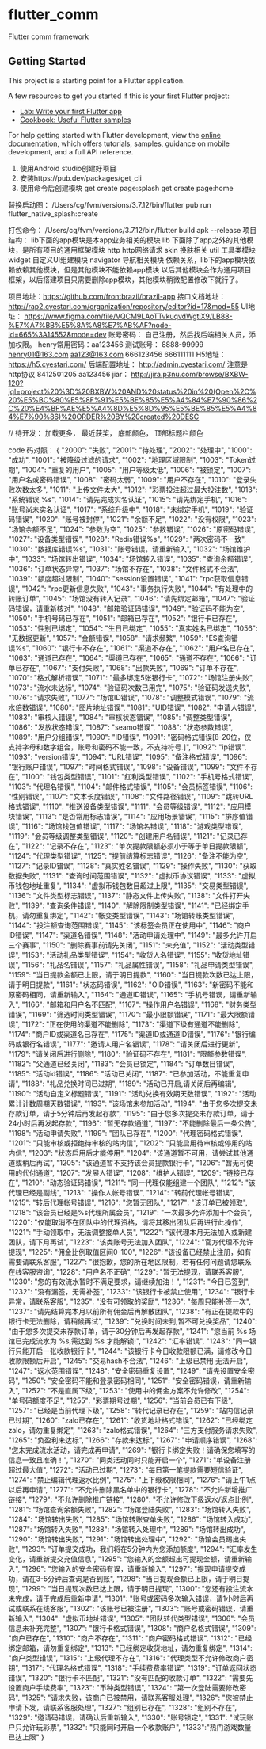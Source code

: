 # flutter_comm

Flutter  comm framework

## Getting Started

This project is a starting point for a Flutter application.

A few resources to get you started if this is your first Flutter project:

- [Lab: Write your first Flutter app](https://docs.flutter.dev/get-started/codelab)
- [Cookbook: Useful Flutter samples](https://docs.flutter.dev/cookbook)

For help getting started with Flutter development, view the
[online documentation](https://docs.flutter.dev/), which offers tutorials,
samples, guidance on mobile development, and a full API reference.

1. 使用Android studio创建好项目 
2. 安装https://pub.dev/packages/get_cli
3. 使用命令后创建模块
     get create page:splash
     get create page:home

替换启动图： /Users/cg/fvm/versions/3.7.12/bin/flutter pub run flutter_native_splash:create

打包命令： /Users/cg/fvm/versions/3.7.12/bin/flutter build apk --release
项目结构：
   lib下面的app模块是本app业务相关的模块
   lib 下面除了app之外的其他模块，是所有项目的通用框架模块
        http http网络请求
        skin 换肤相关
        util 工具类模块
        widget 自定义UI组建模块
        navigator 导航相关模块
   依赖关系，lib下的app模块依赖依赖其他模块，但是其他模块不能依赖app模块
   以后其他模块会作为通用项目框架，以后搭建项目只需要删除app模块，其他模块稍微配置修改下就行了。

项目地址：https://github.com/frontbrazil/brazil-app
接口文档地址：http://rap2.cyestari.com/organization/repository/editor?id=17&mod=55
UI地址：
https://www.figma.com/file/VQCM9LAoTTvkuqvdWgtiX9/LB88-%E7%A7%BB%E5%8A%A8%E7%AB%AF?node-id=665%3A14552&mode=dev
账号密码： 自己注册，然后找后端相关人员，添加权限。
henry常用密码：aa123456
测试账号： 8888-99999  henry01@163.com  aa123@163.com
         666123456 666111111
H5地址： https://h5.cyestari.com/
后端配置地址： http://admin.cyestari.com/ 注意是http协议
8412501205
aa123456
jiar： 
http://jira.p3nu.com/browse/BXBW-120?jql=project%20%3D%20BXBW%20AND%20status%20in%20(Open%2C%20%E5%BC%80%E5%8F%91%E5%BE%85%E5%A4%84%E7%90%86%2C%20%E4%BF%AE%E5%A4%8D%E5%8D%95%E5%BE%85%E5%A4%84%E7%90%86)%20ORDER%20BY%20created%20DESC

// 待开发： 加载更多， 最近获奖， 底部颜色， 顶部标题栏颜色

code 码对照：
{
"2000": "失败",
"2001": "待处理",
"2002": "处理中",
"1000": "成功",
"1001": "被降级过滤的请求",
"1002": "地理区域限制",
"1003": "Token过期",
"1004": "重复的用户",
"1005": "用户等级太低",
"1006": "被锁定",
"1007": "用户名或密码错误",
"1008": "密码太弱",
"1009": "用户不存在",
"1010": "登录失败次数太多",
"1011": "上传文件太大",
"1012": "彩票投注超过最大投注数",
"1013": "系统错误 %s",
"1014": "请先完成实名认证",
"1015": "请先绑定手机",
"1016": "账号尚未实名认证",
"1017": "系统升级中",
"1018": "未绑定手机",
"1019": "验证码错误",
"1020": "账号被封停",
"1021": "余额不足",
"1022": "没有权限",
"1023": "场馆余额不足",
"1024": "参数为空",
"1025": "参数错误",
"1026": "原密码错误",
"1027": "设备类型错误",
"1028": "Redis错误%s",
"1029": "两次密码不一致",
"1030": "数据库错误%s",
"1031": "账号错误，请重新输入",
"1032": "场馆维护中",
"1033": "场馆转出错误",
"1034": "场馆转入错误",
"1035": "查询余额错误",
"1036": "订单状态异常",
"1037": "场馆不存在",
"1038": "文件格式不合法",
"1039": "额度超过限制",
"1040": "session设置错误",
"1041": "rpc获取信息错误",
"1042": "rpc更新信息失败",
"1043": "事务执行失败",
"1044": "有处理中的转账订单",
"1045": "场馆没有转入记录",
"1046": "请先绑定邮箱",
"1047": "验证码错误，请重新核对",
"1048": "邮箱验证码错误",
"1049": "验证码不能为空",
"1050": "手机号码已存在",
"1051": "邮箱已存在",
"1052": "银行卡已存在",
"1053": "性别已绑定",
"1054": "生日已绑定",
"1055": "真实姓名已绑定",
"1056": "无数据更新",
"1057": "金额错误",
"1058": "请求频繁",
"1059": "ES查询错误%s",
"1060": "银行卡不存在",
"1061": "渠道不存在",
"1062": "用户名已存在",
"1063": "通道已存在",
"1064": "渠道已存在",
"1065": "通道不存在",
"1066": "订单已存在",
"1067": "支付失败",
"1068": "出款失败",
"1069": "订单不存在",
"1070": "格式解析错误",
"1071": "最多绑定5张银行卡",
"1072": "场馆注册失败",
"1073": "流水未达标",
"1074": "验证码次数已用完",
"1075": "验证码发送失败",
"1076": "请求失败",
"1077": "场馆ID错误",
"1078": "调整模式错误",
"1079": "流水倍数错误",
"1080": "图片地址错误",
"1081": "UID错误",
"1082": "申请人错误",
"1083": "审核人错误",
"1084": "审核状态错误",
"1085": "调整类型错误",
"1086": "发放状态错误",
"1087": "seamo错误",
"1088": "状态参数错误",
"1089": "用户分组错误",
"1090": "ID错误",
"1091": "密码格式错误[8-20位，仅支持字母和数字组合，账号和密码不能一致，不支持符号.]",
"1092": "ip错误",
"1093": "version错误",
"1094": "URL错误",
"1095": "备注格式错误",
"1096": "银行账户错误",
"1097": "时间格式错误",
"1098": "设备错误",
"1099": "文件不存在",
"1100": "钱包类型错误",
"1101": "红利类型错误",
"1102": "手机号格式错误",
"1103": "代理名错误",
"1104": "邮件格式错误",
"1105": "会员标签错误",
"1106": "性别错误",
"1107": "文本长度错误",
"1108": "文件路径错误",
"1109": "跳转URL格式错误",
"1110": "推送设备类型错误",
"1111": "会员等级错误",
"1112": "应用模块错误",
"1113": "是否常用标志错误",
"1114": "应用场景错误",
"1115": "排序值错误",
"1116": "场馆钱包值错误",
"1117": "场馆名错误",
"1118": "游戏类型错误",
"1119": "会员等级调整类型错误",
"1120": "创建用户名错误",
"1121": "记录已存在",
"1122": "记录不存在",
"1123": "单次提款限额必须小于等于单日提款限额",
"1124": "代理类型错误",
"1125": "提前结算标志错误",
"1126": "备注不能为空",
"1127": "记录ID错误",
"1128": "真实姓名错误",
"1129": "操作失败",
"1130": "获取数据失败",
"1131": "查询时间范围错误",
"1132": "虚拟币协议错误",
"1133": "虚拟币钱包地址重复",
"1134": "虚拟币钱包数目超过上限",
"1135": "交易类型错误",
"1136": "文件类型标志错误",
"1137": "静态文件上传失败",
"1138": "文件打开失败",
"1139": "查询条件错误",
"1140": "解除限制类型错误",
"1141": "已经绑定手机，请勿重复绑定",
"1142": "帐变类型错误",
"1143": "场馆转账类型错误",
"1144": "投注额查询范围错误",
"1145": "该标签会员正在使用中",
"1146": "商户ID错误",
"1147": "渠道名错误",
"1148": "活动申请处理中",
"1149": "最多允许开启三个赛事",
"1150": "删除赛事前请先关闭",
"1151": "未充值",
"1152": "活动类型错误",
"1153": "活动礼品类型错误",
"1154": "收货人名错误",
"1155": "收货地址错误",
"1156": "礼品名错误",
"1157": "礼品属性错误",
"1158": "礼品申请类型错误",
"1159": "当日提款金额已上限，请于明日提款",
"1160": "当日提款次数已达上限，请于明日提款",
"1161": "状态码错误",
"1162": "OID错误",
"1163": "新密码不能和原密码相同，请重新输入",
"1164": "通道ID错误",
"1165": "手机号错误，请重新输入",
"1166": "邮箱和用户名不匹配",
"1167": "操作用户名错误",
"1168": "财务类型错误",
"1169": "筛选时间类型错误",
"1170": "最小限额错误",
"1171": "最大限额错误",
"1172": "正在使用的渠道不能删除",
"1173": "渠道下级有通道不能删除",
"1174": "商户ID或渠道名已存在",
"1175": "渠道ID或通道ID错误",
"1176": "银行编码或银行名错误",
"1177": "邀请人用户名错误",
"1178": "请关闭后进行更新",
"1179": "请关闭后进行删除",
"1180": "验证码不存在",
"1181": "限额参数错误",
"1182": "父通道已经关闭",
"1183": "会员已锁定",
"1184": "订单数目错误",
"1185": "活动id错误",
"1186": "活动已关闭",
"1187": "已参加活动，不能重复申请",
"1188": "礼品兑换时间已过期",
"1189": "活动已开启,请关闭后再编辑",
"1190": "活动自定义标题错误",
"1191": "活动兑换有效期天数错误",
"1192": "活动累计计数周期天数错误",
"1193": "该场馆未参加活动",
"1194": "由于您多次提交未存款订单，请于5分钟后再发起存款",
"1195": "由于您多次提交未存款订单，请于24小时后再发起存款",
"1196": "暂无存款通道",
"1197": "不能删除最后一条公告",
"1198": "活动申请失败",
"1199": "团队已存在",
"1200": "代理密码格式错误",
"1201": "只能审核或拒绝待审核的站内信",
"1202": "只能启用待审核或停用的站内信",
"1203": "状态启用后才能停用",
"1204": "该通道暂不可用，请尝试其他通道或稍后再试",
"1205": "该通道暂不支持该会员提款银行卡",
"1206": "暂无可使用的代付通道",
"1207": "发展人错误",
"1208": "维护人错误",
"1209": "链接已存在",
"1210": "动态验证码错误",
"1211": "同一代理仅能组建一个团队",
"1212": "该代理已经是副线",
"1213": "操作人帐号错误",
"1214": "转前代理帐号错误",
"1215": "转后代理帐号错误",
"1216": "您暂无团队",
"1217": "该订单已被领取",
"1218": "该会员已经是%s代理所属会员",
"1219": "一次最多允许添加十个会员",
"1220": "仅能取消不在团队中的代理资格，请将其移出团队后再进行此操作",
"1221": "手动领取中，无法调整接单人员",
"1222": "该代理本月无法加入或新建团队，请下月再试",
"1223": "该类账号无法加入团队",
"1224": "官方代理不允许提现",
"1225": "佣金比例取值区间0-100",
"1226": "该设备已经禁止注册，如有需要请联系客服",
"1227": "很抱歉，您的所在地区限制，若有任何问题请您联系在线客服咨询",
"1228": "用户名不正确",
"1229": "暂无法提现，请联系客服",
"1230": "您的有效流水暂时不满足要求，请继续加油！",
"1231": "今日已签到",
"1232": "没有漏签，无需补签",
"1233": "该银行卡被禁止使用",
"1234": "银行卡异常，请联系客服",
"1235": "没有可领取的奖励",
"1236": "每周只能补签一次",
"1237": "请先结算完本月以前所有佣金后再解散团队",
"1238": "有正在提款中的银行卡无法删除，请稍候再试",
"1239": "兑换时间未到,暂不可兑换奖品",
"1240": "由于您多次提交未存款订单，请于30分钟后再发起存款",
"1241": "您当前 %s 场馆已完成流水为 %s,需达到 %s 才能解锁!",
"1242": "汇率错误",
"1243": "同一银行只能开启一张收款银行卡",
"1244": "该银行卡今日收款限额已满，请修改今日收款限额后开启",
"1245": "交易hash不合法",
"1246": "上级已禁用 无法开启",
"1247": "返水范围错误",
"1248": "安全密码重复设置",
"1249": "请先设置安全密码",
"1250": "安全密码不能和登录密码相同",
"1251": "安全密码错误，请重新输入",
"1252": "不是直属下级",
"1253": "使用中的佣金方案不允许修改",
"1254": "单号码额度不足",
"1255": "彩票期号过期",
"1256": "当前会员已有下级",
"1257": "已经是当前代理下级",
"1258": "转代记录已存在",
"1259": "站内信记录已过期",
"1260": "zalo已存在",
"1261": "收货地址格式错误",
"1262": "已经绑定zalo，请勿重复绑定",
"1263": "zalo格式错误",
"1264": "三方支付服务请求失败",
"1265": "负盈利未达标",
"1266": "存款未达标",
"1267": "申请顺序错误",
"1268": "您未完成流水活动，请完成再申请",
"1269": "银行卡绑定失败！请确保您填写的信息一致且准确！",
"1270": "同类活动同时只能开启一个",
"1271": "单设备注册超过最大值",
"1272": "活动已过期",
"1273": "每日第一笔提款需要短信验证",
"1274": "禁止编辑代理返水比例",
"1275": "上下级权限相同",
"1276": "请上午1点以后再申请",
"1277": "不允许删除黑名单中的银行卡",
"1278": "不允许新增推广链接",
"1279": "不允许删除推广链接",
"1280": "不允许修改下级返水/返点比例",
"1281": "场馆查询余额失败",
"1282": "场馆登陆失败",
"1283": "场馆转入失败",
"1284": "场馆转出失败",
"1285": "场馆转账查单失败",
"1286": "场馆转入成功",
"1287": "场馆转入失败",
"1288": "场馆转入处理中",
"1289": "场馆转出成功",
"1290": "场馆转出失败",
"1291": "场馆转出处理中",
"1292": "场馆会员踢出失败",
"1293": "订单提交成功，我们将在5分钟内为您添加额度",
"1294": "汇率发生变化，请重新提交充值信息",
"1295": "您输入的金额超出可提现金额，请重新输入",
"1296": "您输入的安全密码有误，请重新输入",
"1297": "提现申请提交成功，请在3-5分钟后查询是否到账",
"1298": "当日提现金额已上限，请于明日提现",
"1299": "当日提现次数已达上限，请于明日提现",
"1300": "您还有投注流水未完成，请于完成后重新申请",
"1301": "账号或密码多次输入错误，请1小时后再试或联系在线客服",
"1302": "该账号已被注册",
"1303": "账号或密码错误，请重新输入",
"1304": "虚拟币地址错误",
"1305": "团队转代类型错误",
"1306": "会员信息未补充完整",
"1307": "银行卡格式错误",
"1308": "商户名格式错误",
"1309": "商户已存在",
"1310": "商户不存在",
"1311": "商户密码格式错误",
"1312": "已经绑定邮箱，请勿重复绑定",
"1313": "已经绑定收货地址，请勿重复绑定",
"1314": "商户类型错误",
"1315": "上级代理不存在",
"1316": "代理类型不允许修改商户密钥",
"1317": "代理名格式错误",
"1318": "手续费费率错误",
"1319": "订单返回状态错误",
"1320": "银行卡不匹配",
"1321": "没有匹配的收款订单",
"1322": "需要先设置商户手续费率",
"1323": "币种类型错误",
"1324": "第一次登陆需要修改密码",
"1325": "请求失败，该商户已被禁用，请联系客服处理",
"1326": "您被禁止申请下发，请联系客服处理",
"1327": "组别已存在",
"1328": "组别不存在",
"1329": "邀请码错误，请确认后重新输入",
"1330": "账号锁定",
"1331": "试玩账户只允许玩彩票",
"1332": "只能同时开启一个收款账户",
"1333":"热门游戏数量已达上限"
}